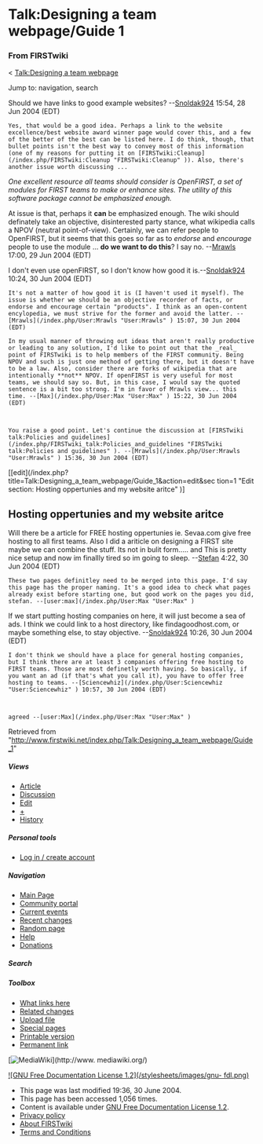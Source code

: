 # Talk:Designing a team webpage/Guide 1

### From FIRSTwiki

&lt; [Talk:Designing a team webpage](/index.php/Talk:Designing_a_team_webpage
"Talk:Designing a team webpage" )

Jump to: navigation, search

Should we have links to good example websites?
--[Snoldak924](/index.php/User:Snoldak924 "User:Snoldak924" ) 15:54, 28 Jun
2004 (EDT)

    Yes, that would be a good idea. Perhaps a link to the website excellence/best website award winner page would cover this, and a few of the better of the best can be listed here. I do think, though, that bullet points isn't the best way to convey most of this information (one of my reasons for putting it on [FIRSTwiki:Cleanup](/index.php/FIRSTwiki:Cleanup "FIRSTwiki:Cleanup" )). Also, there's another issue worth discussing ... 

_One excellent resource all teams should consider is OpenFIRST, a set of
modules for FIRST teams to make or enhance sites. The utility of this software
package cannot be emphasized enough._

At issue is that, perhaps it **can** be emphasized enough. The wiki should
definately take an objective, disinterested party stance, what wikipedia calls
a NPOV (neutral point-of-view). Certainly, we can refer people to OpenFIRST,
but it seems that this goes so far as to _endorse_ and _encourage_ people to
use the module ... **do we want to do this**? I say no.
--[Mrawls](/index.php/User:Mrawls "User:Mrawls" ) 17:00, 29 Jun 2004 (EDT)

I don't even use openFIRST, so I don't know how good it
is.--[Snoldak924](/index.php/User:Snoldak924 "User:Snoldak924" ) 10:24, 30 Jun
2004 (EDT)

    It's not a matter of how good it is (I haven't used it myself). The issue is whether we should be an objective recorder of facts, or endorse and encourage certain "products". I think as an open-content encylopedia, we must strive for the former and avoid the latter. --[Mrawls](/index.php/User:Mrawls "User:Mrawls" ) 15:07, 30 Jun 2004 (EDT) 

    In my usual manner of throwing out ideas that aren't really productive or leading to any solution, I'd like to point out that the _real_ point of FIRSTwiki is to help members of the FIRST community. Being NPOV and such is just one method of getting there, but it doesn't have to be a law. Also, consider there are forks of wikipedia that are intentionally **not** NPOV. If openFIRST is very useful for most teams, we should say so. But, in this case, I would say the quoted sentence is a bit too strong. I'm in favor of Mrawls view... this time. --[Max](/index.php/User:Max "User:Max" ) 15:22, 30 Jun 2004 (EDT) 

    

    You raise a good point. Let's continue the discussion at [FIRSTwiki talk:Policies and guidelines](/index.php/FIRSTwiki_talk:Policies_and_guidelines "FIRSTwiki talk:Policies and guidelines" ). --[Mrawls](/index.php/User:Mrawls "User:Mrawls" ) 15:36, 30 Jun 2004 (EDT) 

[[edit](/index.php?title=Talk:Designing_a_team_webpage/Guide_1&action=edit&sec
tion=1 "Edit section: Hosting oppertunies and my website aritce" )]

##  Hosting oppertunies and my website aritce

Will there be a article for FREE hosting oppertunies ie. Sevaa.com give free
hosting to all first teams. Also I did a ariticle on designing a FIRST site
maybe we can combine the stuff. Its not in bulit form..... and This is pretty
nice setup and now im finallly tired so im going to sleep.
--[Stefan](/index.php/User:Stefan "User:Stefan" ) 4:22, 30 Jun 2004 (EDT)

    These two pages definitley need to be merged into this page. I'd say this page has the proper naming. It's a good idea to check what pages already exist before starting one, but good work on the pages you did, stefan. --[user:max](/index.php/User:Max "User:Max" )

If we start putting hosting companies on here, it will just become a sea of
ads. I think we could link to a host directory, like findagoodhost.com, or
maybe something else, to stay objective.
--[Snoldak924](/index.php/User:Snoldak924 "User:Snoldak924" ) 10:26, 30 Jun
2004 (EDT)

    I don't think we should have a place for general hosting companies, but I think there are at least 3 companies offering free hosting to FIRST teams. Those are most definetly worth having. So basically, if you want an ad (if that's what you call it), you have to offer free hosting to teams. --[Sciencewhiz](/index.php/User:Sciencewhiz "User:Sciencewhiz" ) 10:57, 30 Jun 2004 (EDT) 

    

    agreed --[user:Max](/index.php/User:Max "User:Max" )

Retrieved from
"<http://www.firstwiki.net/index.php/Talk:Designing_a_team_webpage/Guide_1>"

##### Views

  * [Article](/index.php/Designing_a_team_webpage/Guide_1)
  * [Discussion](/index.php/Talk:Designing_a_team_webpage/Guide_1)
  * [Edit](/index.php?title=Talk:Designing_a_team_webpage/Guide_1&action=edit)
  * [+](/index.php?title=Talk:Designing_a_team_webpage/Guide_1&action=edit&section=new)
  * [History](/index.php?title=Talk:Designing_a_team_webpage/Guide_1&action=history)

##### Personal tools

  * [Log in / create account](/index.php?title=Special:Userlogin&returnto=Talk:Designing_a_team_webpage/Guide_1)

[](/index.php/Main_Page "Main Page" )

##### Navigation

  * [Main Page](/index.php/Main_Page)
  * [Community portal](/index.php/FIRSTwiki:Community_portal)
  * [Current events](/index.php/Current_events)
  * [Recent changes](/index.php/Special:Recentchanges)
  * [Random page](/index.php/Special:Random)
  * [Help](/index.php/Help:Contents)
  * [Donations](/index.php/FIRSTwiki:Site_support)

##### Search



##### Toolbox

  * [What links here](/index.php/Special:Whatlinkshere/Talk:Designing_a_team_webpage/Guide_1)
  * [Related changes](/index.php/Special:Recentchangeslinked/Talk:Designing_a_team_webpage/Guide_1)
  * [Upload file](/index.php/Special:Upload)
  * [Special pages](/index.php/Special:Specialpages)
  * [Printable version](/index.php?title=Talk:Designing_a_team_webpage/Guide_1&printable=yes)
  * [Permanent link](/index.php?title=Talk:Designing_a_team_webpage/Guide_1&oldid=39678)

[![MediaWiki](/skins/common/images/poweredby_mediawiki_88x31.png)](http://www.
mediawiki.org/)

[![GNU Free Documentation License 1.2](/stylesheets/images/gnu-
fdl.png)](http://www.gnu.org/copyleft/fdl.html)

  * This page was last modified 19:36, 30 June 2004.
  * This page has been accessed 1,056 times.
  * Content is available under [GNU Free Documentation License 1.2](http://www.gnu.org/copyleft/fdl.html "http://www.gnu.org/copyleft/fdl.html" ).
  * [Privacy policy](/index.php/FIRSTwiki:Privacy_policy "FIRSTwiki:Privacy policy" )
  * [About FIRSTwiki](/index.php/FIRSTwiki:About "FIRSTwiki:About" )
  * [Terms and Conditions](/index.php/FIRSTwiki:Terms_and_conditions "FIRSTwiki:Terms and conditions" )

